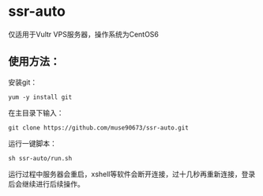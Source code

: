 # ssr-auto
仅适用于Vultr VPS服务器，操作系统为CentOS6

使用方法：
--------
安装git：
```
yum -y install git
```
在主目录下输入：
```
git clone https://github.com/muse90673/ssr-auto.git
```
运行一键脚本：
```
sh ssr-auto/run.sh
```
运行过程中服务器会重启，xshell等软件会断开连接，过十几秒再重新连接，登录后会继续进行后续操作。
